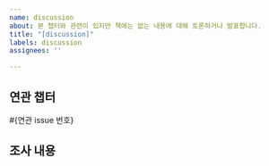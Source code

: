 ```yaml
---
name: discussion
about: 본 챕터와 관련이 있지만 책에는 없는 내용에 대해 토론하거나 발표합니다.
title: "[discussion]"
labels: discussion
assignees: ''

---
```


## 연관 챕터
#{연관 issue 번호}

## 조사 내용
